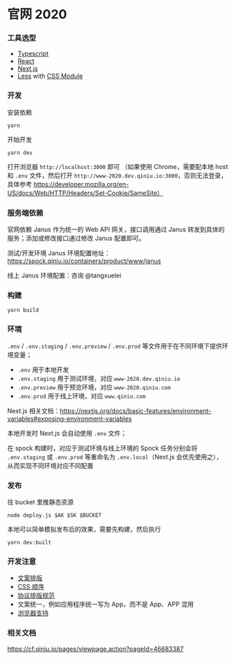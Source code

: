 # 官网 2020

### 工具选型

* [Typescript](https://www.typescriptlang.org/)
* [React](https://reactjs.org/)
* [Next.js](https://nextjs.org/)
* [Less](http://lesscss.org/) with [CSS Module](https://github.com/css-modules/css-modules)

### 开发

安装依赖

```shell
yarn
```

开始开发

```shell
yarn dev
```

打开浏览器 `http://localhost:3000` 即可
（如果使用 Chrome，需要配本地 host 和 `.env` 文件，然后打开 `http://www-2020.dev.qiniu.io:3000`，否则无法登录，
具体参考 https://developer.mozilla.org/en-US/docs/Web/HTTP/Headers/Set-Cookie/SameSite）

### 服务端依赖

官网依赖 Janus 作为统一的 Web API 网关，接口调用通过 Janus 转发到具体的服务；添加或修改接口通过修改 Janus 配置即可。

测试/开发环境 Janus 环境配置地址：https://spock.qiniu.io/containers/product/www/janus

线上 Janus 环境配置：咨询 @tangxuelei

### 构建

```shell
yarn build
```

### 环境

`.env` / `.env.staging` / `.env.preview` / `.env.prod` 等文件用于在不同环境下提供环境变量；

* `.env` 用于本地开发
* `.env.staging` 用于测试环境，对应 `www-2020.dev.qiniu.io`
* `.env.preview` 用于预览环境，对应 `www-2020.qiniu.com`
* `.env.prod` 用于线上环境，对应 `www.qiniu.com`

Next.js 相关文档：https://nextjs.org/docs/basic-features/environment-variables#exposing-environment-variables

本地开发时 Next.js 会自动使用 `.env` 文件；

在 spock 构建时，对应于测试环境与线上环境的 Spock 任务分别会将 `.env.staging` 或 `.env.prod` 等重命名为 `.env.local`（Next.js 会优先使用之），从而实现不同环境对应不同配置

### 发布

往 bucket 里推静态资源

```shell
node deploy.js $AK $SK $BUCKET
```

本地可以简单模拟发布后的效果，需要先构建，然后执行

```shell
yarn dev:built
```

### 开发注意

* [文案排版](https://github.com/sparanoid/chinese-copywriting-guidelines)
* [CSS 顺序](https://www.shejidaren.com/css-written-specifications.html)
* [协议排版规范](https://cf.qiniu.io/pages/viewpage.action?pageId=92196844)
* 文案统一，例如应用程序统一写为 App，而不是 App、APP 混用
* [浏览器支持](https://cf.qiniu.io/pages/viewpage.action?pageId=92204421)

### 相关文档

https://cf.qiniu.io/pages/viewpage.action?pageId=46683387
